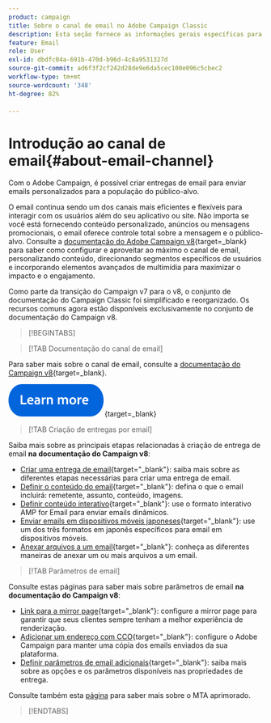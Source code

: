 ```yaml
---
product: campaign
title: Sobre o canal de email no Adobe Campaign Classic
description: Esta seção fornece as informações gerais específicas para o canal de email no Adobe Campaign
feature: Email
role: User
exl-id: dbdfc04a-691b-470d-b96d-4c8a9531327d
source-git-commit: ad6f3f2cf242d28de9e6da5cec100e096c5cbec2
workflow-type: tm+mt
source-wordcount: '348'
ht-degree: 82%

---
```


# Introdução ao canal de email{#about-email-channel}

Com o Adobe Campaign, é possível criar entregas de email para enviar emails personalizados para a população do público-alvo.

O email continua sendo um dos canais mais eficientes e flexíveis para interagir com os usuários além do seu aplicativo ou site. Não importa se você está fornecendo conteúdo personalizado, anúncios ou mensagens promocionais, o email oferece controle total sobre a mensagem e o público-alvo. Consulte a [documentação do Adobe Campaign v8](https://experienceleague.adobe.com/pt-br/docs/campaign/campaign-v8/send/emails/email){target=_blank} para saber como configurar e aproveitar ao máximo o canal de email, personalizando conteúdo, direcionando segmentos específicos de usuários e incorporando elementos avançados de multimídia para maximizar o impacto e o engajamento.

Como parte da transição do Campaign v7 para o v8, o conjunto de documentação do Campaign Classic foi simplificado e reorganizado. Os recursos comuns agora estão disponíveis exclusivamente no conjunto de documentação do Campaign v8.

>[!BEGINTABS]

>[!TAB Documentação do canal de email]

Para saber mais sobre o canal de email, consulte a [documentação do Campaign v8](https://experienceleague.adobe.com/pt-br/docs/campaign/campaign-v8/send/emails/email){target=_blank}.


[![imagem](../../assets/do-not-localize/learn-more-button.svg)](https://experienceleague.adobe.com/pt-br/docs/campaign/campaign-v8/send/emails/email){target=_blank}


>[!TAB Criação de entregas por email]

Saiba mais sobre as principais etapas relacionadas à criação de entrega de email **na documentação do Campaign v8**:

* [Criar uma entrega de email](https://experienceleague.adobe.com/docs/campaign/campaign-v8/send/emails/email.html?lang=pt-BR){target="_blank"}: saiba mais sobre as diferentes etapas necessárias para criar uma entrega de email.
* [Definir o conteúdo do email](https://experienceleague.adobe.com/docs/campaign/campaign-v8/send/emails/defining-the-email-content.html?lang=pt-BR){target="_blank"}: defina o que o email incluirá: remetente, assunto, conteúdo, imagens.
* [Definir conteúdo interativo](https://experienceleague.adobe.com/docs/campaign/campaign-v8/send/emails/defining-interactive-content.html?lang=pt-BR){target="_blank"}: use o formato interativo AMP for Email para enviar emails dinâmicos.
* [Enviar emails em dispositivos móveis japoneses](https://experienceleague.adobe.com/docs/campaign/campaign-v8/send/emails/sending-emails-on-japanese-mobiles.html?lang=pt-BR){target="_blank"}: use um dos três formatos em japonês específicos para email em dispositivos móveis.
* [Anexar arquivos a um email](https://experienceleague.adobe.com/docs/campaign/campaign-v8/send/emails/attaching-files.html?lang=pt-BR){target="_blank"}: conheça as diferentes maneiras de anexar um ou mais arquivos a um email.


>[!TAB Parâmetros de email]

Consulte estas páginas para saber mais sobre parâmetros de email **na documentação do Campaign v8**:

* [Link para a mirror page](https://experienceleague.adobe.com/docs/campaign/campaign-v8/send/emails/mirror-page.html?lang=pt-BR){target="_blank"}: configure a mirror page para garantir que seus clientes sempre tenham a melhor experiência de renderização.
* [Adicionar um endereço com CCO](https://experienceleague.adobe.com/docs/campaign/campaign-v8/send/emails/email-bcc.html?lang=pt-BR){target="_blank"}: configure o Adobe Campaign para manter uma cópia dos emails enviados da sua plataforma.
* [Definir parâmetros de email adicionais](https://experienceleague.adobe.com/docs/campaign/campaign-v8/send/emails/email-parameters.html?lang=pt-BR){target="_blank"}: saiba mais sobre as opções e os parâmetros disponíveis nas propriedades de entrega.

Consulte também esta [página](sending-with-enhanced-mta.md) para saber mais sobre o MTA aprimorado.

>[!ENDTABS]





<!--
Adobe Campaign lets you mass deliver personalized electronic messages to a target population.

Before starting sending emails:

* Make sure recipient profiles contain at least an email address.
* Learn more about the Adobe Campaign [Delivery best practices](delivery-best-practices.md).
* Read out these sections to learn more about Deliverability: [Deliverability management in Campaign](about-deliverability.md) and [Deliverability best practices guide](https://experienceleague.adobe.com/docs/deliverability-learn/deliverability-best-practice-guide/introduction.html?lang=pt-BR).

The key steps to send an email are as follows:

* [Create an email delivery](creating-an-email-delivery.md)
* [Define the target population](steps-defining-the-target-population.md)
* [Define the email content](defining-the-email-content.md)
* [Send the email](sending-messages.md)
* [Monitor the delivery](about-delivery-monitoring.md)

The sections below provide information that is specific to the email channel. For global information on how to create a delivery, refer to [this section](steps-about-delivery-creation-steps.md).
-->